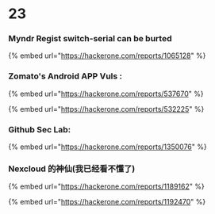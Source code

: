 # 23

### Myndr Regist switch-serial can be burted 

{% embed url="https://hackerone.com/reports/1065128" %}





### Zomato's Android APP Vuls :

{% embed url="https://hackerone.com/reports/537670" %}

{% embed url="https://hackerone.com/reports/532225" %}



### Github Sec Lab:

{% embed url="https://hackerone.com/reports/1350076" %}



### Nexcloud 的神仙\(我已经看不懂了\)

{% embed url="https://hackerone.com/reports/1189162" %}

{% embed url="https://hackerone.com/reports/1192470" %}



